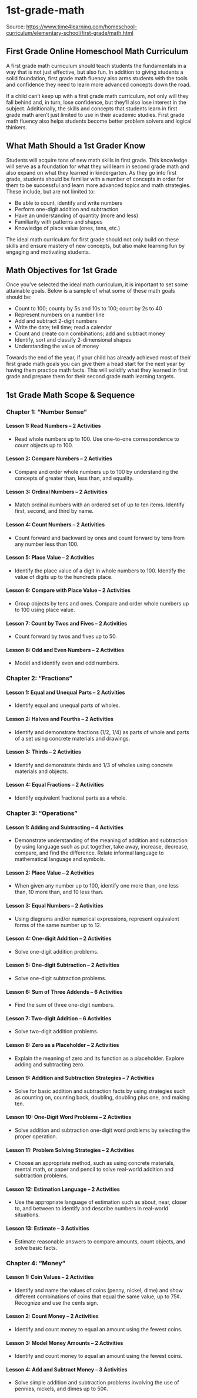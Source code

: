 # 1st-grade-math
Source: https://www.time4learning.com/homeschool-curriculum/elementary-school/first-grade/math.html
## First Grade Online Homeschool Math Curriculum

A first grade math curriculum should teach students the fundamentals in a way that is not just effective, but also fun. In addition to giving students a solid foundation, first grade math fluency also arms students with the tools and confidence they need to learn more advanced concepts down the road.

If a child can’t keep up with a first grade math curriculum, not only will they fall behind and, in turn, lose confidence, but they’ll also lose interest in the subject. Additionally, the skills and concepts that students learn in first grade math aren’t just limited to use in their academic studies. First grade math fluency also helps students become better problem solvers and logical thinkers.

## What Math Should a 1st Grader Know

Students will acquire tons of new math skills in first grade. This knowledge will serve as a foundation for what they will learn in second grade math and also expand on what they learned in kindergarten. As they go into first grade, students should be familiar with a number of concepts in order for them to be successful and learn more advanced topics and math strategies. These include, but are not limited to:

- Be able to count, identify and write numbers
- Perform one-digit addition and subtraction
- Have an understanding of quantity (more and less)
- Familiarity with patterns and shapes
- Knowledge of place value (ones, tens, etc.)

The ideal math curriculum for first grade should not only build on these skills and ensure mastery of new concepts, but also make learning fun by engaging and motivating students.

## Math Objectives for 1st Grade
Once you’ve selected the ideal math curriculum, it is important to set some attainable goals. Below is a sample of what some of these math goals should be:

- Count to 100; county by 5s and 10s to 100; count by 2s to 40
- Represent numbers on a number line
- Add and subtract 2-digit numbers
- Write the date; tell time; read a calendar
- Count and create coin combinations; add and subtract money
- Identify, sort and classify 2-dimensional shapes
- Understanding the value of money
 
Towards the end of the year, if your child has already achieved most of their first grade math goals you can give them a head start for the next year by having them practice math facts. This will solidify what they learned in first grade and prepare them for their second grade math learning targets.

## 1st Grade Math Scope & Sequence

### Chapter 1: “Number Sense”
#### Lesson 1: Read Numbers – 2 Activities
- Read whole numbers up to 100. Use one-to-one correspondence to count objects up to 100.
#### Lesson 2: Compare Numbers – 2 Activities
- Compare and order whole numbers up to 100 by understanding the concepts of greater than, less than, and equality.
#### Lesson 3: Ordinal Numbers – 2 Activities
- Match ordinal numbers with an ordered set of up to ten items. Identify first, second, and third by name.
#### Lesson 4: Count Numbers – 2 Activities
- Count forward and backward by ones and count forward by tens from any number less than 100.
#### Lesson 5: Place Value – 2 Activities
- Identify the place value of a digit in whole numbers to 100. Identify the value of digits up to the hundreds place.
#### Lesson 6: Compare with Place Value – 2 Activities
- Group objects by tens and ones. Compare and order whole numbers up to 100 using place value.
#### Lesson 7: Count by Twos and Fives – 2 Activities
- Count forward by twos and fives up to 50.
#### Lesson 8: Odd and Even Numbers – 2 Activities
- Model and identify even and odd numbers.

### Chapter 2: “Fractions”
#### Lesson 1: Equal and Unequal Parts – 2 Activities
- Identify equal and unequal parts of wholes.
#### Lesson 2: Halves and Fourths – 2 Activities
- Identify and demonstrate fractions (1/2, 1/4) as parts of whole and parts of a set using concrete materials and drawings.
#### Lesson 3: Thirds – 2 Activities
- Identify and demonstrate thirds and 1/3 of wholes using concrete materials and objects.
#### Lesson 4: Equal Fractions – 2 Activities
- Identify equivalent fractional parts as a whole.

### Chapter 3: “Operations”
#### Lesson 1: Adding and Subtracting – 4 Activities
- Demonstrate understanding of the meaning of addition and subtraction by using language such as put together, take away, increase, decrease, compare, and find the difference. Relate informal language to mathematical language and symbols.
#### Lesson 2: Place Value – 2 Activities
- When given any number up to 100, identify one more than, one less than, 10 more than, and 10 less than.
#### Lesson 3: Equal Numbers – 2 Activities
- Using diagrams and/or numerical expressions, represent equivalent forms of the same number up to 12.
#### Lesson 4: One-digit Addition – 2 Activities
- Solve one-digit addition problems.
#### Lesson 5: One-digit Subtraction – 2 Activities
- Solve one-digit subtraction problems.
#### Lesson 6: Sum of Three Addends – 6 Activities
- Find the sum of three one-digit numbers.
#### Lesson 7: Two-digit Addition – 6 Activities
- Solve two-digit addition problems.
#### Lesson 8: Zero as a Placeholder – 2 Activities
- Explain the meaning of zero and its function as a placeholder. Explore adding and subtracting zero.

#### Lesson 9: Addition and Subtraction Strategies – 7 Activities
- Solve for basic addition and subtraction facts by using strategies such as counting on, counting back, doubling, doubling plus one, and making ten.
#### Lesson 10: One-Digit Word Problems – 2 Activities
- Solve addition and subtraction one-digit word problems by selecting the proper operation.
#### Lesson 11: Problem Solving Strategies – 2 Activities
- Choose an appropriate method, such as using concrete materials, mental math, or paper and pencil to solve real-world addition and subtraction problems.
#### Lesson 12: Estimation Language – 2 Activities
- Use the appropriate language of estimation such as about, near, closer to, and between to identify and describe numbers in real-world situations.
#### Lesson 13: Estimate – 3 Activities
- Estimate reasonable answers to compare amounts, count objects, and solve basic facts.

### Chapter 4: “Money”
#### Lesson 1: Coin Values – 2 Activities
- Identify and name the values of coins (penny, nickel, dime) and show different combinations of coins that equal the same value, up to 75¢. Recognize and use the cents sign.
#### Lesson 2: Count Money – 2 Activities
- Identify and count money to equal an amount using the fewest coins.
#### Lesson 3: Model Money Amounts – 2 Activities
- Identify and count money to equal an amount using the fewest coins.
#### Lesson 4: Add and Subtract Money – 3 Activities
- Solve simple addition and subtraction problems involving the use of pennies, nickels, and dimes up to 50¢.

